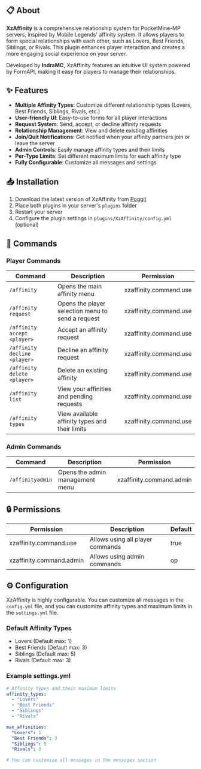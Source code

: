
## 📋 About

**XzAffinity** is a comprehensive relationship system for PocketMine-MP servers, inspired by Mobile Legends' affinity system. It allows players to form special relationships with each other, such as Lovers, Best Friends, Siblings, or Rivals. This plugin enhances player interaction and creates a more engaging social experience on your server.

Developed by **IndraMC**, XzAffinity features an intuitive UI system powered by FormAPI, making it easy for players to manage their relationships.

## ✨ Features

- **Multiple Affinity Types**: Customize different relationship types (Lovers, Best Friends, Siblings, Rivals, etc.)
- **User-friendly UI**: Easy-to-use forms for all player interactions
- **Request System**: Send, accept, or decline affinity requests
- **Relationship Management**: View and delete existing affinities
- **Join/Quit Notifications**: Get notified when your affinity partners join or leave the server
- **Admin Controls**: Easily manage affinity types and their limits
- **Per-Type Limits**: Set different maximum limits for each affinity type
- **Fully Configurable**: Customize all messages and settings

## 📥 Installation

1. Download the latest version of XzAffinity from [Poggit](https://poggit.pmmp.io/releases/XzAffinity)
3. Place both plugins in your server's `plugins` folder
4. Restart your server
5. Configure the plugin settings in `plugins/XzAffinity/config.yml` (optional)

## 🔧 Commands

### Player Commands
| Command | Description | Permission |
|---------|-------------|------------|
| `/affinity` | Opens the main affinity menu | xzaffinity.command.use |
| `/affinity request` | Opens the player selection menu to send a request | xzaffinity.command.use |
| `/affinity accept <player>` | Accept an affinity request | xzaffinity.command.use |
| `/affinity decline <player>` | Decline an affinity request | xzaffinity.command.use |
| `/affinity delete <player>` | Delete an existing affinity | xzaffinity.command.use |
| `/affinity list` | View your affinities and pending requests | xzaffinity.command.use |
| `/affinity types` | View available affinity types and their limits | xzaffinity.command.use |

### Admin Commands
| Command | Description | Permission |
|---------|-------------|------------|
| `/affinityadmin` | Opens the admin management menu | xzaffinity.command.admin |

## 🔒 Permissions

| Permission | Description | Default |
|------------|-------------|---------|
| xzaffinity.command.use | Allows using all player commands | true |
| xzaffinity.command.admin | Allows using admin commands | op |

## ⚙️ Configuration

XzAffinity is highly configurable. You can customize all messages in the `config.yml` file, and you can customize affinity types and maximum limits in the `settings.yml` file.

### Default Affinity Types
- Lovers (Default max: 1)
- Best Friends (Default max: 3)
- Siblings (Default max: 5)
- Rivals (Default max: 3)

### Example settings.yml
```yaml
# Affinity types and their maximum limits
affinity_types:
  - "Lovers"
  - "Best Friends"
  - "Siblings"
  - "Rivals"

max_affinities:
  "Lovers": 1
  "Best Friends": 3
  "Siblings": 5
  "Rivals": 3

# You can customize all messages in the messages section
